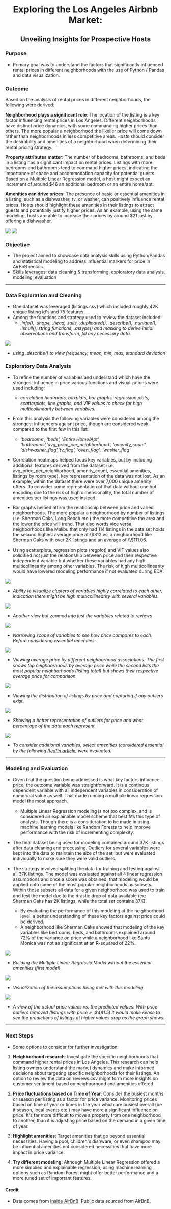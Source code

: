 <h1 align="center">Exploring the Los Angeles Airbnb Market:</h1>
<h2 align="center">Unveiling Insights for Prospective Hosts</h2>

### Purpose
- Primary goal was to understand the factors that significantly influenced rental prices in different neighborhoods with the use of Python / Pandas and data visualization. 

### Outcome
Based on the analysis of rental prices in different neighborhoods, the following were derived:

**Neighborhood plays a significant role**: The location of the listing is a key factor influencing rental prices in Los Angeles. Different neighborhoods have distinct price dynamics, with some commanding higher prices than others. The more popular a neighborhood the likelier price will come down rather than neighborhoods in less competitive areas. Hosts should consider the desirability and amenities of a neighborhood when determining their rental pricing strategy.

**Property attributes matter**: The number of bedrooms, bathrooms, and beds in a listing has a significant impact on rental prices. Listings with more bedrooms and bathrooms tend to command higher prices, indicating the importance of space and accommodation capacity for potential guests. Based on a Multiple Linear Regression model, a host might expect an increment of around $46 an additional bedroom or an entire home/apt.

**Amenities can drive prices**: The presence of basic or essential amenities in a listing, such as a dishwasher, tv, or washer, can positively influence rental prices. Hosts should highlight these amenities in their listings to attract guests and potentially justify higher prices. As an example, using the same modeling, hosts are able to increase their prices by around $21 just by offering a dishwasher.

![](https://i.postimg.cc/qvg95Qxy/Summary-Trends1.png)
![](https://i.postimg.cc/RZ8j5fg8/Summary-Trends2.png)

### Objective
- The project aimed to showcase data analysis skills using Python/Pandas and statistical modeling to address influential markers for price in AirBnB rentals.
- Skills leverages: data cleaning & transforming, exploratory data analysis, modeling, evaluation

---

### Data Exploration and Cleaning
- One dataset was leveraged (listings.csv) which included roughly 42K unique listing id's and 75 features. 
- Among the functions and strategy used to review the dataset included:  
    - *.info(), .shape, .head, .tails, .duplicated(), .describe(), .nunique(), .isnull(), string functions, .astype() and masking to derive initial observations and transform, fill any necessary data.*

![](https://i.postimg.cc/8CMX2YJJ/data-exploration.png)
- *using .describe() to view frequency, mean, min, max, standard deviation*

### Exploratory Data Analysis
- To refine the number of variables and understand which have the strongest influence in price various functions and visualizations were used including:  
    - *correlation heatmaps, boxplots, bar graphs, regression plots, scatterplots, line graphs, and VIF values to check for high multicollinearity between variables.*
    
- From this analysis the following variables were considered among the strongest influencers agaisnt price, though are  considered weak compared to the first few in this list: 
    - *'bedrooms', 'beds', 'Entire Home/Apt', 'bathrooms','avg_price_per_neighborhood', 'amenity_count', 'dishwasher_flag','tv_flag', 'oven_flag', 'washer_flag'* 

- Correlation heatmaps helped focus key variables, but by including additional features derived from the dataset (i.e. avg_price_per_neighborhood, amenity_count, essential amenities, listings by room type), key representation of the data was not lost. As an example, within the dataset there were over 7,000 unique amenity offers. To consider some representation of that data without one hot encoding due to the risk of high dimensionality, the total number of amenities per listings was used instead. 

- Bar graphs helped affirm the relationship between price and varied neighborhoods. The more popular a neighborhood by number of listings (i.e. Sherman Oaks, Long Beach etc.) the more competitive the area and the lower the price will trend. That also words vice versa, neighborhoods like Malibu that only had 114 listings in the data set holds the second highest average price at \\$312 vs. a neighborhood like Sherman Oaks with over 2K listings and an average of \\$111.06.

- Using scatterplots, regression plots (regplot) and VIF values also solidified not just the relationship between price and their respective independent variable but whether these variables had any high multicollinearity among other variables. The risk of high multicollinearity would have lowered modeling performance if not evaluated during EDA. 

![](https://i.postimg.cc/JntKQ4VL/refined-corr-matrix.png)
- *Ability to visualize clusters of variables highly correlated to each other, indication there might be high multicollinearity with several variables.*

![](https://i.postimg.cc/hGD2f12h/corr-matrix-reviews.png)
- *Another view but zoomed into just the variables related to reviews*

![](https://i.postimg.cc/XvsQFBPL/corr-vector.png)
- *Narrowing scope of variables to see how price compares to each. Before considering essential amenities.*

![](https://i.postimg.cc/50GgKdbF/neighborhoods-and-price.png)
- *Viewing average price by different neighborhood associations. The first shows top neighborhoods by average price while the second lists the most popular neighborhoods (listing total) but shows their respective average price for comparison.*

![](https://i.postimg.cc/YCwnwHg6/price-boxplot.png)
- *Viewing the distribution of listings by price and capturing if any outliers exist.*

![](https://i.postimg.cc/DwdCvMdt/price-bargraph.png)
- *Showing a better representation of outliers for price and what percentage of the data each represent.*

![](https://i.postimg.cc/0jnQ2xjz/amenity-flag-line.png)
- *To consider additional variables, select amenities (considered essential by the following [Redfin article](https://www.redfin.com/blog/apartment-amenities/), were evaluated.*

---

### Modeling and Evaluation
- Given that the question being addressed is what key factors influence price, the outcome variable was straightforward. It is a continous dependent variable with all independent variables in consideration of numerical value as well. That made running a multiple linear regression model the most approach. 
    - Multiple Linear Regression modeling is not too complex, and is considered an explainable model scheme that best fits this type of analysis. Though there is a consideration to be made in using machine learning models like Random Forests to help improve performance with the risk of incrementing complexity. 
    
- The final dataset being used for modeling contained around 37K listings after data cleaning and processing. Outliers for several variables were kept into the data to maintain the size of the set, but were evaluated individually to make sure they were valid outliers. 

- The strategy involved splitting the data for training and testing against all 37K listings. The model was evaluated against all 4 linear regression assumptions and once a score was obtained, that modeling would be applied onto some of the most popular neighborhoods as subsets. Within those subsets all data for a given neighborhood was used to train and test the model due to the drastic drop of data available (ex: Sherman Oaks has 2K listings, while the total set contains 37K). 
    - By evaluating the performance of this modeling at the neighborhood level, a better understanding of these key factors against price could be derived. 
    - A neighborhood like Sherman Oaks showed that modeling of the key variables like bedrooms, beds, and bathrooms explained around 72\% of the variance on price while a neighborhood like Santa Monica was not as significant at an R-squared of 22\%.
    
![](https://i.postimg.cc/qMBqDtDy/MLR-building.png)
- *Building the Multiple Linear Regressio Model without the essential amenities (first model)*.

![](https://i.postimg.cc/65H3k9FS/MLR-assumptions.png)
- *Visualization of the assumptions being met with this modeling*.

![](https://i.postimg.cc/9XYzBPbc/validation-MLR.png)
- *A view of the actual price values vs. the predicted values. With price outliers removed (listings with price > \\$481.5) it would make sense to see the predictions of listings at higher values drop as the graph shows*.

---

### Next Steps
- Some options to consider for further investigation:
1. **Neighborhood research**: Investigate the specific neighborhoods that command higher rental prices in Los Angeles. This research can help listing owners understand the market dynamics and make informed decisions about targeting specific neighborhoods for their listings. An option to review the data on reviews.csv might form more insights on customer sentiment based on neighborhood and amenities offered.

2. **Price fluctuations based on Time of Year**: Consider the busiest months or season per listing as a factor for price variance. Monitoring prices based on time of year or times in the year which are busiest overall (be it season, local events etc.) may have more a significant influence on price. It's far more difficult to move a property from one neighborhood to another, than it is adjusting price based on the demand in a given time of year.

3. **Highlight amenities**: Target amenities that go beyond essential necessities. Having a pool, children's dishware, or even shampoo may be influential amenities not considered necessities that have more impact in price variance. 

4. **Try different modeling**: Although Multiple Linear Regression offered a more simplied and explainable regression, using machine learning options such as Random Forest might offer better performance and a more tuned set of important features. 

#### Credit
- Data comes from [Inside AirBnB](http://insideairbnb.com/get-the-data/). Public data sourced from AirBnB.
